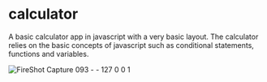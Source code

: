 # calculator
A basic calculator app in javascript with a very basic layout. The calculator relies on the basic concepts of javascript such as conditional statements, functions and variables.


![FireShot Capture 093 -  - 127 0 0 1](https://user-images.githubusercontent.com/7728686/63904161-fbd2f880-ca07-11e9-95e0-00e20a31f86f.png)


